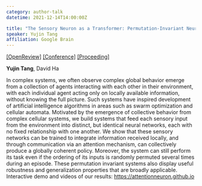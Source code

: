 ```yaml
---
category: author-talk
datetime: 2021-12-14T14:00:00Z

title: "The Sensory Neuron as a Transformer: Permutation-Invariant Neural Networks for Reinforcement Learning"
speaker: Yujin Tang
affiliation: Google Brain
---
```


[[OpenReview]](https://openreview.net/forum?id=wtLW-Amuds)
[[Conference]](https://neurips.cc/Conferences/2021/Schedule?showEvent=28634)
[[Proceeding]](https://proceedings.neurips.cc/paper/2021/hash/be3e9d3f7d70537357c67bb3f4086846-Abstract.html)

**Yujin Tang**, David Ha

In complex systems, we often observe complex global behavior emerge from a collection of agents interacting with each other in their environment, with each individual agent acting only on locally available information, without knowing the full picture. Such systems have inspired development of artificial intelligence algorithms in areas such as swarm optimization and cellular automata. Motivated by the emergence of collective behavior from complex cellular systems, we build systems that feed each sensory input from the environment into distinct, but identical neural networks, each with no fixed relationship with one another. We show that these sensory networks can be trained to integrate information received locally, and through communication via an attention mechanism, can collectively produce a globally coherent policy. Moreover, the system can still perform its task even if the ordering of its inputs is randomly permuted several times during an episode. These permutation invariant systems also display useful robustness and generalization properties that are broadly applicable. Interactive demo and videos of our results: https://attentionneuron.github.io
